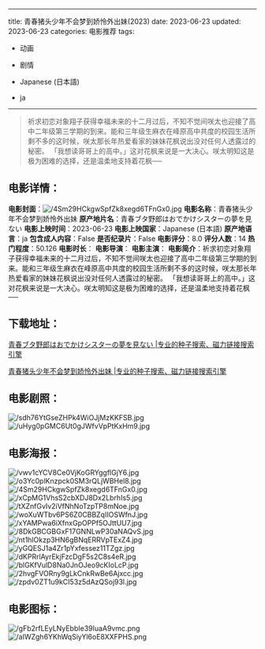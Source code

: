 
---
title: 青春猪头少年不会梦到娇怜外出妹(2023)
date: 2023-06-23
updated: 2023-06-23
categories: 电影推荐
tags:
- 动画
- 剧情

- Japanese (日本語)
- ja
---


> 祈求初恋对象翔子获得幸福未来的十二月过后，不知不觉间咲太也迎接了高中二年级第三学期的到来。能和三年级生麻衣在峰原高中共度的校园生活所剩不多的这时候，咲太那长年热爱看家的妹妹花枫说出没对任何人透露过的秘密。 「我想读哥哥上的高中。」这对花枫来说是一大决心。咲太明知这是极为困难的选择，还是温柔地支持着花枫──

## **电影详情**：

**电影封面**：<img src="https://image.tmdb.org/t/p/w200/4Sm29HCkgwSpfZk8xegd6TFnGx0.jpg" alt="/4Sm29HCkgwSpfZk8xegd6TFnGx0.jpg" title="/4Sm29HCkgwSpfZk8xegd6TFnGx0.jpg">
**电影名称**：青春猪头少年不会梦到娇怜外出妹
**原产地片名**：青春ブタ野郎はおでかけシスターの夢を見ない
**电影上映时间**：2023-06-23
**电影上映国家**：Japanese (日本語)
**原产地语言**：ja
**包含成人内容**：False
**是否纪录片**：False
**电影评分**：8.0
**评分人数**：14
**热门程度**：50.126
**电影时长**：
**电影导演**：
**电影主演**：
**电影简介**：祈求初恋对象翔子获得幸福未来的十二月过后，不知不觉间咲太也迎接了高中二年级第三学期的到来。能和三年级生麻衣在峰原高中共度的校园生活所剩不多的这时候，咲太那长年热爱看家的妹妹花枫说出没对任何人透露过的秘密。 「我想读哥哥上的高中。」这对花枫来说是一大决心。咲太明知这是极为困难的选择，还是温柔地支持着花枫──

## **下载地址**：
[青春ブタ野郎はおでかけシスターの夢を見ない |专业的种子搜索、磁力链接搜索引擎](https://movie.amd794.com:2083/?search=%E9%9D%92%E6%98%A5%E3%83%96%E3%82%BF%E9%87%8E%E9%83%8E%E3%81%AF%E3%81%8A%E3%81%A7%E3%81%8B%E3%81%91%E3%82%B7%E3%82%B9%E3%82%BF%E3%83%BC%E3%81%AE%E5%A4%A2%E3%82%92%E8%A6%8B%E3%81%AA%E3%81%84&ordering=&mode=match_phrase&page_size=10&page=1)

[青春猪头少年不会梦到娇怜外出妹 |专业的种子搜索、磁力链接搜索引擎](https://movie.amd794.com:2083/?search=%E9%9D%92%E6%98%A5%E7%8C%AA%E5%A4%B4%E5%B0%91%E5%B9%B4%E4%B8%8D%E4%BC%9A%E6%A2%A6%E5%88%B0%E5%A8%87%E6%80%9C%E5%A4%96%E5%87%BA%E5%A6%B9&ordering=&mode=match_phrase&page_size=10&page=1)
 

## **电影剧照**：
<img src="https://image.tmdb.org/t/p/original/sdh76YtGseZHPk4WiOJjMzKKFSB.jpg" alt="/sdh76YtGseZHPk4WiOJjMzKKFSB.jpg" title="/sdh76YtGseZHPk4WiOJjMzKKFSB.jpg"><img src="https://image.tmdb.org/t/p/original/uHyg0pGMC6Ut0gJWfvVpPtKxHm9.jpg" alt="/uHyg0pGMC6Ut0gJWfvVpPtKxHm9.jpg" title="/uHyg0pGMC6Ut0gJWfvVpPtKxHm9.jpg">

## **电影海报**：
<img src="https://image.tmdb.org/t/p/original/vwv1cYCV8Ce0VjKoGRYggflGjY6.jpg" alt="/vwv1cYCV8Ce0VjKoGRYggflGjY6.jpg" title="/vwv1cYCV8Ce0VjKoGRYggflGjY6.jpg"><img src="https://image.tmdb.org/t/p/original/o3Yc0plKnzpck0SM3rQLjWBHel8.jpg" alt="/o3Yc0plKnzpck0SM3rQLjWBHel8.jpg" title="/o3Yc0plKnzpck0SM3rQLjWBHel8.jpg"><img src="https://image.tmdb.org/t/p/original/4Sm29HCkgwSpfZk8xegd6TFnGx0.jpg" alt="/4Sm29HCkgwSpfZk8xegd6TFnGx0.jpg" title="/4Sm29HCkgwSpfZk8xegd6TFnGx0.jpg"><img src="https://image.tmdb.org/t/p/original/xCpMG1VhsS2cbXDJ8Dx2LbrhIs5.jpg" alt="/xCpMG1VhsS2cbXDJ8Dx2LbrhIs5.jpg" title="/xCpMG1VhsS2cbXDJ8Dx2LbrhIs5.jpg"><img src="https://image.tmdb.org/t/p/original/tXZnfGvIv2iVfNhNoTzpTP8mNoe.jpg" alt="/tXZnfGvIv2iVfNhNoTzpTP8mNoe.jpg" title="/tXZnfGvIv2iVfNhNoTzpTP8mNoe.jpg"><img src="https://image.tmdb.org/t/p/original/woXuWTbv6PS6Z0CBBZqIIOSWfnJ.jpg" alt="/woXuWTbv6PS6Z0CBBZqIIOSWfnJ.jpg" title="/woXuWTbv6PS6Z0CBBZqIIOSWfnJ.jpg"><img src="https://image.tmdb.org/t/p/original/xYAMPwa6iXfnxGpOPPf5OJttUU7.jpg" alt="/xYAMPwa6iXfnxGpOPPf5OJttUU7.jpg" title="/xYAMPwa6iXfnxGpOPPf5OJttUU7.jpg"><img src="https://image.tmdb.org/t/p/original/8DkGBCGBGxF17GNNLwP30aNAQvS.jpg" alt="/8DkGBCGBGxF17GNNLwP30aNAQvS.jpg" title="/8DkGBCGBGxF17GNNLwP30aNAQvS.jpg"><img src="https://image.tmdb.org/t/p/original/nt1hlOkzp3HN6gBNqERRVpTExZ4.jpg" alt="/nt1hlOkzp3HN6gBNqERRVpTExZ4.jpg" title="/nt1hlOkzp3HN6gBNqERRVpTExZ4.jpg"><img src="https://image.tmdb.org/t/p/original/yGQESJ1a4Zr1pYxfessez11TZgz.jpg" alt="/yGQESJ1a4Zr1pYxfessez11TZgz.jpg" title="/yGQESJ1a4Zr1pYxfessez11TZgz.jpg"><img src="https://image.tmdb.org/t/p/original/dKPRrlAyrEkjFzcDgF5s2C8s4eR.jpg" alt="/dKPRrlAyrEkjFzcDgF5s2C8s4eR.jpg" title="/dKPRrlAyrEkjFzcDgF5s2C8s4eR.jpg"><img src="https://image.tmdb.org/t/p/original/blGKfVulD8Na0JnOJeo9cKIoLcP.jpg" alt="/blGKfVulD8Na0JnOJeo9cKIoLcP.jpg" title="/blGKfVulD8Na0JnOJeo9cKIoLcP.jpg"><img src="https://image.tmdb.org/t/p/original/2hvgFVORny9gLkCnkRwBe6Ajxcc.jpg" alt="/2hvgFVORny9gLkCnkRwBe6Ajxcc.jpg" title="/2hvgFVORny9gLkCnkRwBe6Ajxcc.jpg"><img src="https://image.tmdb.org/t/p/original/zpdv0ZT1u9kCI53z5dAzQSoj93l.jpg" alt="/zpdv0ZT1u9kCI53z5dAzQSoj93l.jpg" title="/zpdv0ZT1u9kCI53z5dAzQSoj93l.jpg">

## **电影图标**：
<img src="https://image.tmdb.org/t/p/original/gFb2rfLEyLNyEbbIe39IuaA9vmc.png" alt="/gFb2rfLEyLNyEbbIe39IuaA9vmc.png" title="/gFb2rfLEyLNyEbbIe39IuaA9vmc.png"><img src="https://image.tmdb.org/t/p/original/aIWZgh6YKhWqSiyYl6oE8XXFPHS.png" alt="/aIWZgh6YKhWqSiyYl6oE8XXFPHS.png" title="/aIWZgh6YKhWqSiyYl6oE8XXFPHS.png">
